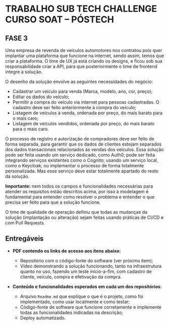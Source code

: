 # TRABALHO SUB TECH CHALLENGE CURSO SOAT – PÓSTECH

## FASE 3

Uma empresa de revenda de veículos automotores nos contratou pois quer implantar uma plataforma que funcione na internet, 
sendo assim, temos que criar a plataforma. O time de UX já está criando os designs, e ficou sob sua responsabilidade criar a API, 
para que posteriormente o time de frontend integre a solução.

O desenho da solução envolve as seguintes necessidades do negócio:

- Cadastrar um veículo para venda (Marca, modelo, ano, cor, preço);
- Editar os dados do veículo;
- Permitir a compra do veículo via internet para pessoas cadastradas. O cadastro deve ser feito anteriormente à compra do veículo;
- Listagem de veículos à venda, ordenada por preço, do mais barato para o mais caro;
- Listagem de veículos vendidos, ordenada por preço, do mais barato para o mais caro.

O processo de registro e autorização de compradores deve ser feito de forma separada, 
para garantir que os dados de clientes estejam separados dos dados transacionais relacionados às vendas dos veículos. 
Essa solução pode ser feita usando um serviço dedicado, como Auth0; pode ser feita integrando serviços existentes como o Cognito; 
usando um serviço local, como o Keycloak; ou implementar o processo de forma totalmente personalizada. Mas esse serviço deve estar totalmente apartado do resto da solução.

**Importante:** nem todos os campos e funcionalidades necessárias para atender os requisitos estão descritos acima, por isso a modelagem é fundamental para entender como resolver o problema e entender o que precisa ser feito para que a solução funcione.

O time de qualidade de operação definiu que todas as mudanças da solução (implantação ou alteração) sejam feitas usando práticas de CI/CD e com Pull Requests.

## Entregáveis

- **PDF contendo os links de acesso aos itens abaixo:**
    - Repositório com o código-fonte do software (ver próximo item);
    - Vídeo demonstrando a solução funcionando, tanto na infraestrutura quanto no uso, fazendo um teste início-a-fim, com cadastro de cliente, veículo, compra e efetivação da compra.

- **Conteúdo e funcionalidades esperados em cada um dos repositórios:**
    - Arquivo `Readme.md` que explique o que é o projeto, como foi implementado, como usar localmente e como testar;
    - Código-fonte de software que funcione corretamente e implemente todas as funcionalidades indicadas na descrição;
    - Deploy automatizado.
